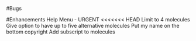 #Bugs

#Enhancements
Help Menu - URGENT
<<<<<<< HEAD
Limit to 4 molecules
Give option to have up to five alternative molecules
Put my name on the bottom copyright
Add subscript to molecules
